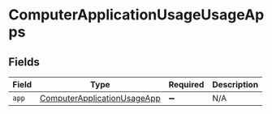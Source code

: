 # ComputerApplicationUsageUsageApps


## Fields

| Field                                                                             | Type                                                                              | Required                                                                          | Description                                                                       |
| --------------------------------------------------------------------------------- | --------------------------------------------------------------------------------- | --------------------------------------------------------------------------------- | --------------------------------------------------------------------------------- |
| `app`                                                                             | [ComputerApplicationUsageApp](../../models/shared/computerapplicationusageapp.md) | :heavy_minus_sign:                                                                | N/A                                                                               |
